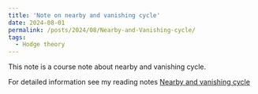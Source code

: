 ```yaml
---
title: 'Note on nearby and vanishing cycle'
date: 2024-08-01
permalink: /posts/2024/08/Nearby-and-Vanishing-cycle/
tags:
  - Hodge theory
---
```


This note is a course note about nearby and vanishing cycle.

For detailed information see my reading notes [Nearby and vanishing cycle](https://yilimath.github.io/files/Hodge/NearbyAndVanishingCycle.pdf)